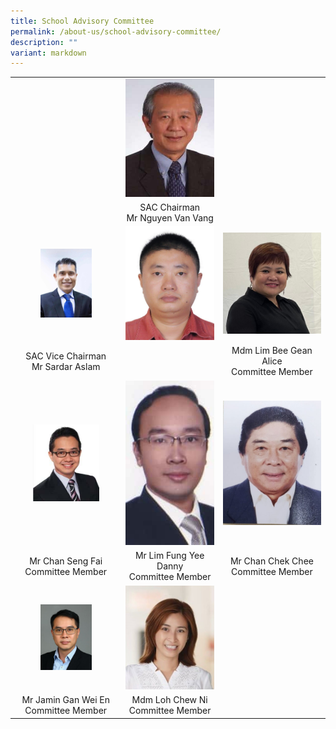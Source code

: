 ```yaml
---
title: School Advisory Committee
permalink: /about-us/school-advisory-committee/
description: ""
variant: markdown
---
```

| | | |  
|:-:|:-:|:-:|  
||<img src="/images/About%20us/School%20Advisory%20Committee/Mr%20Nguyen%20Van%20Vang.jpg">||  
||SAC Chairman  <br>Mr Nguyen Van Vang<br>||
|<img style="width:50%" src="/images/About%20us/School%20Advisory%20Committee/Sardar%20Aslam.jpg">|<img src="/images/About%20us/School%20Advisory%20Committee/Shen%20Ziqiang.jpg">|<img src="/images/About%20us/School%20Advisory%20Committee/Mdm%20Lim%20Bee%20Gean%20Alice.jpeg">|  
|SAC Vice Chairman <br>Mr Sardar Aslam<br> |<br>|Mdm Lim Bee Gean Alice<br>Committee Member<br>|  
|<img style="width:65%" src="/images/About%20us/School%20Advisory%20Committee/Mr%20Chan%20Seng%20Fai.jpg">|<img src="/images/About%20us/School%20Advisory%20Committee/Mr%20Lim%20Fung%20Yee%20Danny.jpg">|<img src="/images/About%20us/School%20Advisory%20Committee/Chan%20Chek%20Chee.jpg">|  
|Mr Chan Seng Fai<br>Committee Member<br>|Mr Lim Fung Yee Danny<br>Committee Member<br>|Mr Chan Chek Chee<br>Committee Member<br>|
|<img style="width:50%" src="/images/About%20us/School%20Advisory%20Committee/mr%20jamin%20gan%20wei%20en%20(committee%20member).jpeg">|<img src="/images/About%20us/School%20Advisory%20Committee/Amanda%20Loh.jpg">|
|Mr Jamin Gan Wei En<br>Committee Member<br>|Mdm Loh Chew Ni<br>Committee Member<br>|